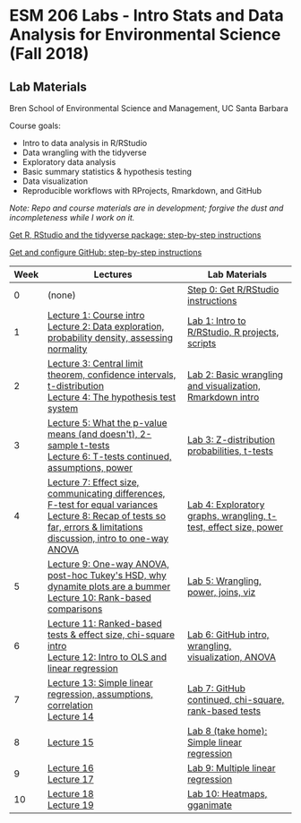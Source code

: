 # ESM 206 Labs - Intro Stats and Data Analysis for Environmental Science (Fall 2018)
## Lab Materials

Bren School of Environmental Science and Management, UC Santa Barbara 

Course goals: 

  - Intro to data analysis in R/RStudio
  - Data wrangling with the tidyverse
  - Exploratory data analysis
  - Basic summary statistics & hypothesis testing
  - Data visualization 
  - Reproducible workflows with RProjects, Rmarkdown, and GitHub

*Note: Repo and course materials are in development; forgive the dust and incompleteness while I work on it.*

[Get R, RStudio and the tidyverse package: step-by-step instructions](https://docs.google.com/document/d/1Imcx8ZropMF5tmLF6As02OJam-r1pNexu5pULczCwMA/edit?usp=sharing)

[Get and configure GitHub: step-by-step instructions](https://docs.google.com/document/d/1zx2upJJqFZe94O3BQSMI56Z76s3haLXC0otKSpcZaJQ/edit?usp=sharing)

Week | Lectures | Lab Materials| 
-----|--------| -----
0 | (none) | [Step 0: Get R/RStudio instructions](https://github.com/allisonhorst/esm-206-2018/tree/master/week_0) 
1 | [Lecture 1: Course intro](https://docs.google.com/presentation/d/1cPWa6NqbEot8dBjVC7UKPjF72Q7myYjHqyBYS9HO_qg/edit?usp=sharing)<br>[Lecture 2: Data exploration, probability density, assessing normality](https://docs.google.com/presentation/d/17ejVv4SJgpU7fD09By0zCIdb7tnstfH-Yadj8UOGXHQ/edit?usp=sharing) | [Lab 1: Intro to R/RStudio, R projects, scripts](https://github.com/allisonhorst/esm-206-2018/tree/master/week_1) 
2 | [Lecture 3: Central limit theorem, confidence intervals, t-distribution](https://docs.google.com/presentation/d/1W5jr6XmWDHanGXaceAWT8nyJealdqT57p_z9SWsTepk/edit?usp=sharing)<br>[Lecture 4: The hypothesis test system](https://docs.google.com/presentation/d/1rgd1_cJvxCemUBuIQhcZV62F4zEgjxIrba6tH_Ieykg/edit?usp=sharing) | [Lab 2: Basic wrangling and visualization, Rmarkdown intro](https://github.com/allisonhorst/esm-206-2018/tree/master/week_2)
3 | [Lecture 5: What the p-value means (and doesn't), 2-sample t-tests](https://docs.google.com/presentation/d/1dt2hlAtu2wlzYh9TSUDDjqta13WVcNDgadCfjf8UYSk/edit?usp=sharing)<br>[Lecture 6: T-tests continued, assumptions, power](https://docs.google.com/presentation/d/1ZI4YaGPeRfJSu0GgEoVnsHd9t_B5J90GkfdUY7xxlto/edit?usp=sharing) | [Lab 3: Z-distribution probabilities, t-tests](https://github.com/allisonhorst/esm-206-2018/tree/master/week_3) 
4 | [Lecture 7: Effect size, communicating differences, F-test for equal variances](https://docs.google.com/presentation/d/1QOvpfGgDhGbYeZbDx1OgM9JWMr99Yp9tOMaZBA-KylQ/edit?usp=sharing)<br>[Lecture 8: Recap of tests so far, errors & limitations discussion, intro to one-way ANOVA](https://docs.google.com/presentation/d/1AcHWEK_ggQDUWDrf3ZfoIDFccMFlqz_k1SPmHxziv6Q/edit?usp=sharing) | [Lab 4: Exploratory graphs, wrangling, t-test, effect size, power](https://github.com/allisonhorst/esm-206-2018/tree/master/week_4) 
5 | [Lecture 9: One-way ANOVA, post-hoc Tukey's HSD, why dynamite plots are a bummer](https://docs.google.com/presentation/d/1uheomtmWANtL7QhCoZoqWlhMM_1xghuqBs5MR-aORh8/edit?usp=sharing)<br>[Lecture 10: Rank-based comparisons](https://docs.google.com/presentation/d/1zuOq7MC9uBC8htIMuMPFmeCSSkuKENCX7a4QSiRMKXg/edit?usp=sharing)| [Lab 5: Wrangling, power, joins, viz](https://github.com/allisonhorst/esm-206-2018/tree/master/week_5)
6 | [Lecture 11: Ranked-based tests & effect size, chi-square intro](https://docs.google.com/presentation/d/1kNJmsK2kesGIax71ztCLEZ90gtnjrvpHESSZIEuCUxs/edit?usp=sharing)<br>[Lecture 12: Intro to OLS and linear regression](https://docs.google.com/presentation/d/10ytaAuKRV3MT0XUFhr5ruNFAj8DZoFYUDHKZi-f-HC8/edit?usp=sharing) | [Lab 6: GitHub intro, wrangling, visualization, ANOVA](https://github.com/allisonhorst/esm-206-2018/tree/master/week_6) 
7 | [Lecture 13: Simple linear regression, assumptions, correlation](https://docs.google.com/presentation/d/135E5IfUcB0GlvuKyS8nd_iGoC1Q1ECHUSayEroSQXPY/edit?usp=sharing)<br>[Lecture 14]() | [Lab 7: GitHub continued, chi-square, rank-based tests](https://github.com/allisonhorst/esm-206-2018/tree/master/week_7)
8 | [Lecture 15]() | [Lab 8 (take home): Simple linear regression](https://github.com/allisonhorst/esm-206-2018/tree/master/week_8)
9 | [Lecture 16]()<br>[Lecture 17]() | [Lab 9: Multiple linear regression](https://github.com/allisonhorst/esm-206-2018/tree/master/week_9)
10 | [Lecture 18]()<br>[Lecture 19]() | [Lab 10: Heatmaps, gganimate](https://github.com/allisonhorst/esm-206-2018/tree/master/week_10)

